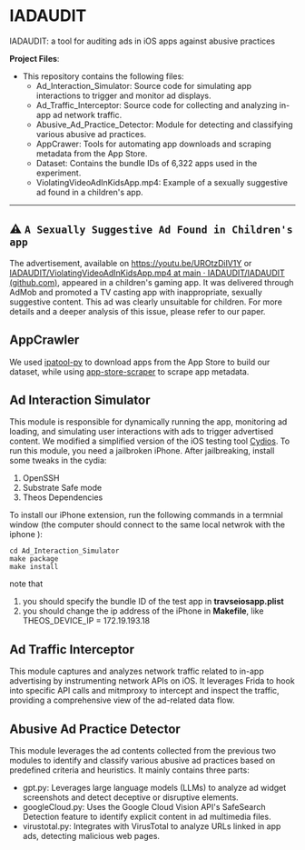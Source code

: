 # IADAUDIT

IADAUDIT: a tool for auditing ads in iOS apps against abusive practices

**Project Files**:

- This repository contains the following files:
  - Ad_Interaction_Simulator: Source code for simulating app interactions to trigger and monitor ad displays.
  - Ad_Traffic_Interceptor: Source code for collecting and analyzing in-app ad network traffic.
  - Abusive_Ad_Practice_Detector:  Module for detecting and classifying various abusive ad practices.
  - AppCrawer: Tools for automating app downloads and scraping metadata from the App Store.
  - Dataset: Contains the bundle IDs of 6,322 apps used in the experiment.
  - ViolatingVideoAdInKidsApp.mp4: Example of a sexually suggestive ad found in a children's app.

---

## ⚠️ `A Sexually Suggestive Ad Found in Children's app`

The advertisement, available on https://youtu.be/UROtzDilV1Y or [IADAUDIT/ViolatingVideoAdInKidsApp.mp4 at main · IADAUDIT/IADAUDIT (github.com)](https://github.com/IADAUDIT/IADAUDIT/blob/main/ViolatingVideoAdInKidsApp.mp4), appeared in a children's gaming app. It was delivered through AdMob and promoted a TV casting app with inappropriate, sexually suggestive content. This ad was clearly unsuitable for children. For more details and a deeper analysis of this issue, please refer to our paper.

## AppCrawler

We used [ipatool-py](https://github.com/NyaMisty/ipatool-py) to download apps from the App Store to build our dataset, while using [app-store-scraper](https://github.com/facundoolano/app-store-scraper) to scrape app metadata.

## Ad Interaction Simulator

This module is responsible for dynamically running the app, monitoring ad loading, and simulating user interactions with ads to trigger advertised content. We modified a simplified version of the iOS testing tool [Cydios](https://github.com/SoftWare2022Testing/CydiOS). To run this module, you need a jailbroken iPhone. After jailbreaking, install some tweaks in the cydia:

1. OpenSSH
2. Substrate Safe mode
3. Theos Dependencies

To install our iPhone extension, run the following commands in a termnial window (the computer should connect to the same local netwrok with the iphone ):

```
cd Ad_Interaction_Simulator
make package
make install
```

note that

1. you should specify the bundle ID of the test app in **travseiosapp.plist**
2. you should change the ip address of the iPhone in **Makefile**, like THEOS_DEVICE_IP = 172.19.193.18

## Ad Traffic Interceptor

This module captures and analyzes network traffic related to in-app advertising by instrumenting network APIs on iOS. It leverages Frida to hook into specific API calls and mitmproxy to intercept and inspect the traffic, providing a comprehensive view of the ad-related data flow.

## Abusive Ad Practice Detector

This module leverages the ad contents collected from the previous two modules to identify and classify various abusive ad practices based on predefined criteria and heuristics. It mainly contains three parts:

- gpt.py: Leverages large language models (LLMs) to analyze ad widget screenshots and detect deceptive or disruptive elements.
- googleCloud.py: Uses the Google Cloud Vision API's SafeSearch Detection feature to identify explicit content in ad multimedia files.
- virustotal.py: Integrates with VirusTotal to analyze URLs linked in app ads, detecting malicious web pages.